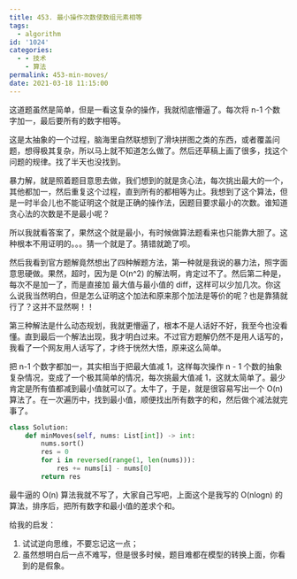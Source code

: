 ```yaml
---
title: 453. 最小操作次数使数组元素相等
tags:
  - algorithm
id: '1024'
categories:
  - - 技术
    - 算法
permalink: 453-min-moves/
date: 2021-03-18 11:15:00
---
```


这道题虽然是简单，但是一看这复杂的操作，我就彻底懵逼了。每次将 n-1 个数字加一，最后要所有的数字相等。

这是太抽象的一个过程，脑海里自然联想到了滑块拼图之类的东西，或者覆盖问题，想得极其复杂，所以马上就不知道怎么做了。然后还草稿上画了很多，找这个问题的规律。找了半天也没找到。

暴力解，就是照着题目意思去做，我们想到的就是贪心法，每次挑出最大的一个，其他都加一，然后重复这个过程，直到所有的都相等为止。我想到了这个算法，但是一时半会儿也不能证明这个就是正确的操作法，因题目要求最小的次数。谁知道贪心法的次数是不是最小呢？

所以我就看答案了，果然这个就是最小，有时候做算法题看来也只能靠大胆了。这种根本不用证明的。。。猜一个就是了。猜错就跪了呗。

然后我看到官方题解竟然想出了四种解题方法，第一种就是我说的暴力法，照字面意思硬做。果然，超时，因为是 O(n^2) 的解法啊，肯定过不了。然后第二种是，每次不是加一了，而是直接加 最大值与最小值的 diff，这样可以少加几次。你这么说我当然明白，但是怎么证明这个加法和原来那个加法是等价的呢？也是靠猜就行了？这并不显然啊！！

第三种解法是什么动态规划，我就更懵逼了，根本不是人话好不好，我至今也没看懂。直到最后一个解法出现，我才明白过来。不过官方题解仍然不是用人话写的，我看了一个网友用人话写了，才终于恍然大悟，原来这么简单。

把 n-1 个数字都加一，其实相当于把最大值减 1，这样每次操作 n - 1 个数的抽象复杂情况，变成了一个极其简单的情况，每次挑最大值减 1，这就太简单了。最少肯定是所有值都减到最小值就可以了。太牛了，于是，就是很容易写出一个 O(n) 算法了。在一次遍历中，找到最小值，顺便找出所有数字的和，然后做个减法就完事了。

```python
class Solution:
    def minMoves(self, nums: List[int]) -> int:
        nums.sort()
        res = 0
        for i in reversed(range(1, len(nums))):
            res += nums[i] - nums[0]
        return res
```

最牛逼的 O(n) 算法我就不写了，大家自己写吧，上面这个是我写的 O(nlogn) 的算法，排序后，把所有数字和最小值的差求个和。

给我的启发：

1.  试试逆向思维，不要忘记这一点；
2.  虽然想明白后一点不难写，但是很多时候，题目难都在模型的转换上面，你看到的是假象。